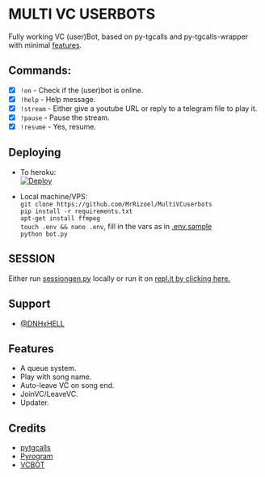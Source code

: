 # MULTI VC USERBOTS
Fully working VC (user)Bot, based on py-tgcalls and py-tgcalls-wrapper with minimal [features](#Features).   

## Commands:   
- [x] `!on` - Check if the (user)bot is online.   
- [x] `!help` - Help message.   
- [x] `!stream` - Either give a youtube URL or reply to a telegram file to play it.   
- [x] `!pause` - Pause the stream.   
- [x] `!resume` - Yes, resume.   

## Deploying
* To heroku:   
[![Deploy](https://www.herokucdn.com/deploy/button.svg)](http://heroku.com/deploy?template=https://github.com/MrRizoel/MultiVCuserbots)   

* Local machine/VPS:   
`git clone https://github.com/MrRizoel/MultiVCuserbots`   
`pip install -r requirements.txt`   
`apt-get install ffmpeg`   
`touch .env && nano .env`, fill in the vars as in [.env.sample](./.env.sample)   
`python bot.py`   

## SESSION
Either run [sessiongen.py](./sessiongen.py) locally or run it on [repl.it by clicking here.](https://replit.com/@RiZoeL/PYROSESSION#main.py)

## Support
- [@DNHxHELL](https://t.me/RiZoeLX)   


## Features
  
- A queue system.   
- Play with song name.   
- Auto-leave VC on song end.   
- JoinVC/LeaveVC.   
- Updater.   


## Credits
- [pytgcalls](https://github.com/pytgcalls/pytgcalls)  
- [Pyrogram](https://github.com/pyrogram/pyrogram)   
- [VCBOT](https://github.com/xditya/VCBot)
